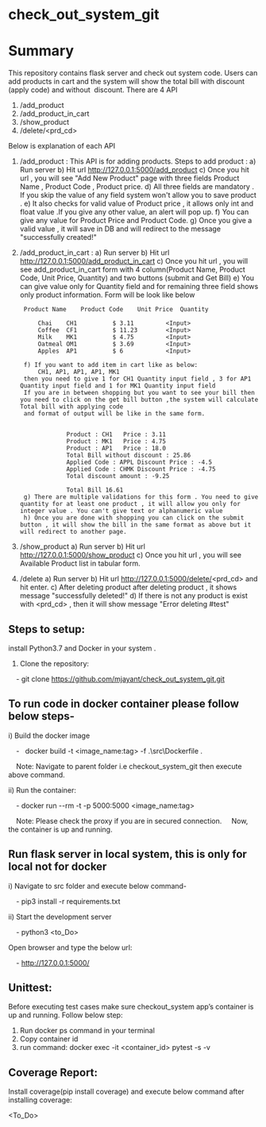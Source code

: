 # check_out_system_git


Summary
===========

This repository contains flask server and check out system code.
Users can add products in cart and the system will show the total bill with discount (apply code) and without  discount.
There are 4 API 
1) /add_product
2) /add_product_in_cart
3) /show_product
4) /delete/<prd_cd>

Below is explanation of each API

1) /add_product :
	This API is for adding products.
	Steps to add product :
		a) Run server
		b) Hit url http://127.0.0.1:5000/add_product
		c) Once you hit url , you will see "Add New Product" page with three fields Product Name , Product Code , Product price.
		d) All three fields are mandatory . If you skip the value of any field system won't allow you to save product .
		e) It also checks for valid value of Product price , it allows only int and float value .If you give any other value, an alert will pop up.
		f) You can give any value for Product Price and Product Code.
		g) Once you give a valid value , it will save in DB and will redirect to the message "successfully created!"

2) /add_product_in_cart :
		a) Run server
		b) Hit url http://127.0.0.1:5000/add_product_in_cart
		c) Once you hit url , you will see add_product_in_cart form with 4 column(Product Name,	Product Code, Unit Price, Quantity) and two buttons (submit and Get Bill)
		e) You can give value only for Quantity field and for remaining three field shows only product information. Form will be look like below 
		
		Product Name	Product Code	Unit Price	Quantity

			Chai	CH1	         $ 3.11	        <Input> 
			Coffee	CF1	         $ 11.23        <Input> 
			Milk	MK1	         $ 4.75         <Input>
			Oatmeal	OM1	         $ 3.69         <Input>
			Apples	AP1	         $ 6            <Input>
		
		f) If you want to add item in cart like as below:
			CH1, AP1, AP1, AP1, MK1
		then you need to give 1 for CH1 Quantity input field , 3 for AP1 Quantity input field and 1 for MK1 Quantity input field
		If you are in between shopping but you want to see your bill then you need to click on the get bill button ,the system will calculate Total bill with applying code 
		and format of output will be like in the same form.
		
						
					Product : CH1	Price : 3.11
					Product : MK1	Price : 4.75
					Product : AP1	Price : 18.0
					Total Bill without discount : 25.86
					Applied Code : APPL	Discount Price : -4.5
					Applied Code : CHMK	Discount Price : -4.75
					Total discount amount : -9.25

					Total Bill 16.61
		g) There are multiple validations for this form . You need to give quantity for at least one product , it will allow you only for integer value . You can't give text or alphanumeric value
		h) Once you are done with shopping you can click on the submit button , it will show the bill in the same format as above but it will redirect to another page.
		

3) /show_product
		a) Run server
		b) Hit url http://127.0.0.1:5000/show_product
		c) Once you hit url , you will see Available Product list in tabular form.
4) /delete
		a) Run server
		b) Hit url http://127.0.0.1:5000/delete/<prd_cd> and hit enter.
		c) After deleting product after deleting product , it shows message "successfully deleted!"
		d) If there is not any product is exist with <prd_cd> , then it will show message "Error deleting #test"


Steps to setup:
----------------

install Python3.7 and Docker in your system .
1) Clone the repository:

    - git clone https://github.com/mjayant/check_out_system_git.git

To run code in docker container please follow below steps-
-------------------

i) Build the docker image

    -   docker build -t <image_name:tag> -f .\src\Dockerfile .

    Note: Navigate to parent  folder i.e checkout_system_git then execute above command.


ii) Run the container:

    - docker run --rm -t -p 5000:5000 <image_name:tag>

    Note: Please check the proxy if you are in secured connection.
    Now, the container is up and running.

Run flask server in local system, this is only for local not for docker
------------------

i) Navigate to src folder and execute below command-

    - pip3 install -r requirements.txt

ii) Start the development server

    - python3 <to_Do>


Open browser and type the below url:

    - http://127.0.0.1:5000/<api>



Unittest:
-----------
Before executing test cases make sure checkout_system app’s container is up and running.
Follow below step:
1) Run docker ps  command in your terminal
2) Copy container id 
3) run command: docker exec -it <container_id> pytest -s -v

Coverage Report:
------------

Install coverage(pip install coverage) and execute below command after installing coverage:

<To_Do>
